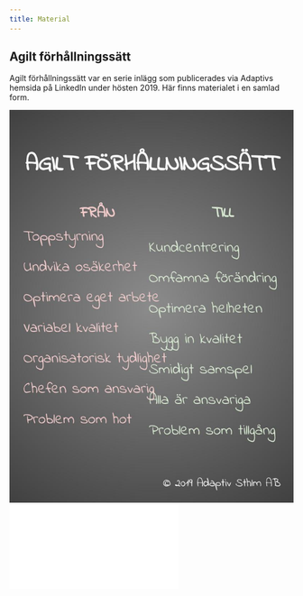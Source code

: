 ```yaml
---
title: Material
---
```


## Agilt förhållningssätt
Agilt förhållningssätt var en serie inlägg som publicerades via Adaptivs hemsida på LinkedIn under hösten 2019. Här finns materialet i en samlad form.

![poster](/assets/agiltfhs-poster.jpeg)
![pdf](/assets/agiltfhs-full.pdf)
